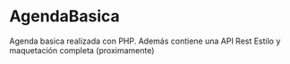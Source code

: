 # AgendaBasica
Agenda basica realizada con PHP. Además contiene una API Rest
Estilo y maquetación completa (proximamente)
